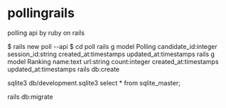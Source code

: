 # pollingrails
polling api by ruby on rails

$ rails new poll --api
$ cd poll
rails g model Polling candidate_id:integer session_id:string created_at:timestamps updated_at:timestamps
rails g model Ranking name:text url:string count:integer created_at:timestamps updated_at:timestamps
rails db:create

sqlite3 db/development.sqlite3
select * from sqlite_master;

rails db:migrate
